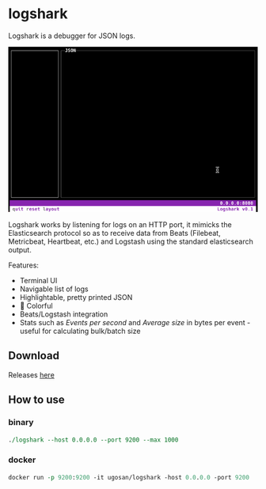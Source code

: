# logshark

Logshark is a debugger for JSON logs.


<kbd>![](./_doc/demo.gif)</kbd>

Logshark works by listening for logs on an HTTP port, it mimicks the Elasticsearch protocol so as to receive data from Beats (Filebeat, Metricbeat, Heartbeat, etc.) and Logstash using the standard elasticsearch output. 

Features:
- Terminal UI 
- Navigable list of logs 
- Highlightable, pretty printed JSON
- 🎨 Colorful
- Beats/Logstash integration
- Stats such as *Events per second* and *Average size* in bytes per event - useful for calculating bulk/batch size

## Download

Releases [here](https://github.com/ugosan/logshark/releases)

## How to use

### binary

```perl
./logshark --host 0.0.0.0 --port 9200 --max 1000
```

### docker

```perl
docker run -p 9200:9200 -it ugosan/logshark -host 0.0.0.0 -port 9200
```
